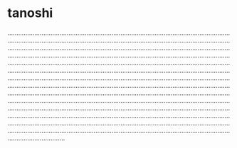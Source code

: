# tanoshi
........................................................................................................................................................................................................................................................................................................................................................................................................................................................................................................................................................................................................................................................................................................................................................................................................................................................................................................................................................................................................................................................................................................................................................................................................................................................................................................................................................................................................................................................................................................................................................................................................................................................................................................................................................................................................................................